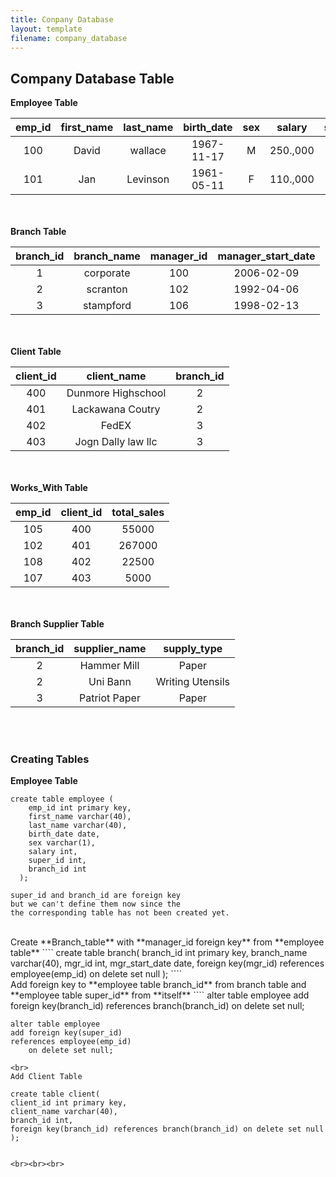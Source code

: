 ```yaml
---
title: Conpany Database 
layout: template
filename: company_database
---
```


## Company Database Table
**Employee Table**

| emp_id | first_name | last_name | birth_date | sex |  salary  | supervisor_id | branch_id |
|:------:|:----------:|:---------:|:----------:|:---:|:--------:|:-------------:|:---------:|
| 100    |  David     | wallace   | 1967-11-17 | M   | 250.,000 |      NULL     |      1    |
| 101    |  Jan       | Levinson  | 1961-05-11 | F   | 110.,000 |      100      |      1    |

<br><br>
**Branch Table**

| branch_id | branch_name | manager_id | manager_start_date |
|:---------:|:-----------:|:----------:|:------------------:|
| 1         | corporate   | 100        |  2006-02-09        |
| 2         | scranton    | 102        |  1992-04-06        |
| 3         | stampford   | 106        |  1998-02-13        |

<br><br>
**Client Table**

| client_id | client_name        | branch_id |
|:---------:|:------------------:|:---------:|
| 400       | Dunmore Highschool | 2         |
| 401       | Lackawana Coutry   | 2         |
| 402       | FedEX              |  3        |
| 403       | Jogn Dally law llc |  3        |

<br><br>
**Works_With Table**

| emp_id | client_id | total_sales |
|:------:|:---------:|:-----------:|
| 105    | 400       | 55000       |
| 102    | 401       | 267000      |
| 108    | 402       | 22500       |
| 107    | 403       |  5000       |

<br><br>
**Branch Supplier Table**

| branch_id | supplier_name | supply_type      |
|:---------:|:-------------:|:----------------:|
| 2         | Hammer Mill   | Paper            |
| 2         | Uni Bann      | Writing Utensils |
| 3         | Patriot Paper | Paper            |

<br><br>
### Creating Tables
**Employee Table**
````
create table employee (
    emp_id int primary key,
    first_name varchar(40),
    last_name varchar(40),
    birth_date date,
    sex varchar(1),
    salary int,
    super_id int, 
    branch_id int
  );

super_id and branch_id are foreign key
but we can't define them now since the
the corresponding table has not been created yet.

````
<br>
Create **Branch_table** with **manager_id foreign key** from **employee table**
````
create table branch(
    branch_id int primary key,
    branch_name varchar(40),
    mgr_id int,
    mgr_start_date date,
    foreign key(mgr_id) references employee(emp_id) on delete set null
);
````
<br>
Add foreign key to **employee table branch_id** from branch table and **employee table super_id** from **itself** 
````
	alter table employee 
	add foreign key(branch_id)
	references branch(branch_id)
	on delete set null;
	
	alter table employee
	add foreign key(super_id)
	references employee(emp_id)
        on delete set null;
````
<br>
Add Client Table
````
	create table client(
	client_id int primary key,
	client_name varchar(40),
	branch_id int,
	foreign key(branch_id) references branch(branch_id) on delete set null
	);
````

<br><br><br>
